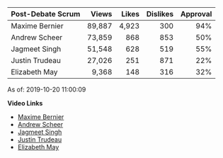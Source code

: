 Post-Debate Scrum | Views | Likes | Dislikes | Approval
--- | ---: | ---: | ---: | ---:
Maxime Bernier       |  89,887 |   4,923 |     300 | 94%
Andrew Scheer        |  73,859 |     868 |     853 | 50%
Jagmeet Singh        |  51,548 |     628 |     519 | 55%
Justin Trudeau       |  27,026 |     251 |     871 | 22%
Elizabeth May        |   9,368 |     148 |     316 | 32%

As of: 2019-10-20 11:00:09

**Video Links**
- [Maxime Bernier](https://youtu.be/X_IUY25ajUU)
- [Andrew Scheer](https://youtu.be/6zVtckrxLmo)
- [Jagmeet Singh](https://youtu.be/DnIzty_VQvs)
- [Justin Trudeau](https://youtu.be/YSg27gaztys)
- [Elizabeth May](https://youtu.be/rcwNJEHJVus)

